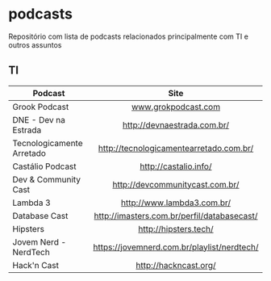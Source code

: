 # podcasts
Repositório com lista de podcasts relacionados principalmente com TI e outros assuntos

## TI
| Podcast        | Site           |
| ------------- |:-------------:|
| Grook Podcast      | www.grokpodcast.com |
| DNE - Dev na Estrada      | http://devnaestrada.com.br/ |
| Tecnologicamente Arretado      |http://tecnologicamentearretado.com.br/ |
| Castálio Podcast | http://castalio.info/|
| Dev & Community Cast | http://devcommunitycast.com.br/|
| Lambda 3|http://www.lambda3.com.br/|
|Database Cast|http://imasters.com.br/perfil/databasecast/|
|Hipsters|http://hipsters.tech/|
|Jovem Nerd - NerdTech |https://jovemnerd.com.br/playlist/nerdtech/|
|Hack'n Cast|http://hackncast.org/|
